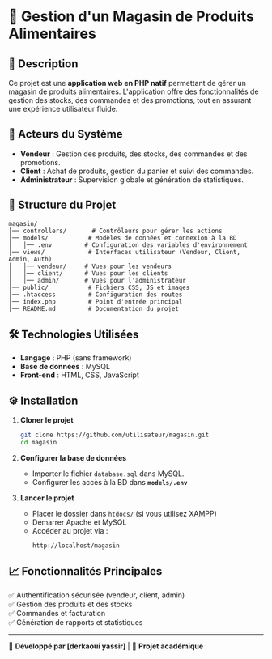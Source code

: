 # 📌 Gestion d'un Magasin de Produits Alimentaires  

## 🛒 Description  
Ce projet est une **application web en PHP natif** permettant de gérer un magasin de produits alimentaires. L'application offre des fonctionnalités de gestion des stocks, des commandes et des promotions, tout en assurant une expérience utilisateur fluide.  

## 👥 Acteurs du Système  
- **Vendeur** : Gestion des produits, des stocks, des commandes et des promotions.  
- **Client** : Achat de produits, gestion du panier et suivi des commandes.  
- **Administrateur** : Supervision globale et génération de statistiques.  

## 📂 Structure du Projet  
```
magasin/
│── controllers/       # Contrôleurs pour gérer les actions
│── models/           # Modèles de données et connexion à la BD
│   │── .env         # Configuration des variables d'environnement
│── views/            # Interfaces utilisateur (Vendeur, Client, Admin, Auth)
│   │── vendeur/     # Vues pour les vendeurs
│   │── client/      # Vues pour les clients
│   │── admin/       # Vues pour l'administrateur
│── public/           # Fichiers CSS, JS et images
│── .htaccess         # Configuration des routes
│── index.php         # Point d'entrée principal
│── README.md         # Documentation du projet
```

## 🛠️ Technologies Utilisées  
- **Langage** : PHP (sans framework)  
- **Base de données** : MySQL  
- **Front-end** : HTML, CSS, JavaScript  

## ⚙️ Installation  
1. **Cloner le projet**  
   ```bash
   git clone https://github.com/utilisateur/magasin.git
   cd magasin
   ```
2. **Configurer la base de données**  
   - Importer le fichier `database.sql` dans MySQL.  
   - Configurer les accès à la BD dans **`models/.env`**  

3. **Lancer le projet**  
   - Placer le dossier dans `htdocs/` (si vous utilisez XAMPP)  
   - Démarrer Apache et MySQL  
   - Accéder au projet via :  
     ```
     http://localhost/magasin
     ```

## 📈 Fonctionnalités Principales  
✅ Authentification sécurisée (vendeur, client, admin)  
✅ Gestion des produits et des stocks  
✅ Commandes et facturation  
✅ Génération de rapports et statistiques  

---

🎯 **Développé par [derkaoui yassir]** | 🚀 **Projet académique**  

